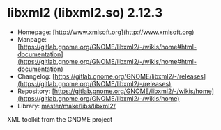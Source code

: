 # libxml2 (libxml2.so) 2.12.3
 - Homepage: [http://www.xmlsoft.org](http://www.xmlsoft.org)
 - Manpage: [https://gitlab.gnome.org/GNOME/libxml2/-/wikis/home#html-documentation](https://gitlab.gnome.org/GNOME/libxml2/-/wikis/home#html-documentation)
 - Changelog: [https://gitlab.gnome.org/GNOME/libxml2/-/releases](https://gitlab.gnome.org/GNOME/libxml2/-/releases)
 - Repository: [https://gitlab.gnome.org/GNOME/libxml2/-/wikis/home](https://gitlab.gnome.org/GNOME/libxml2/-/wikis/home)
 - Library: [master/make/libs/libxml2/](https://github.com/Freetz-NG/freetz-ng/tree/master/make/libs/libxml2/)

XML toolkit from the GNOME project
